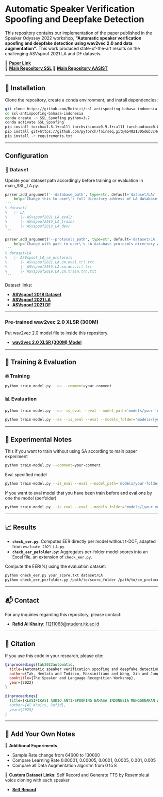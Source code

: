 # Automatic Speaker Verification Spoofing and Deepfake Detection

This repository contains our implementation of the paper published in the Speaker Odyssey 2022 workshop, **"Automatic speaker verification spoofing and deepfake detection using wav2vec 2.0 and data augmentation"**. This work produced state-of-the-art results on the challenging ASVspoof 2021 LA and DF datasets.

📄 **[Paper Link](https://arxiv.org/abs/2202.12233)**  
📂 **[Main Repository SSL](https://github.com/TakHemlata/SSL_Anti-spoofing.git)**
📂 **[Main Repository AASIST](https://github.com/clovaai/aasist)**

---

## 🚀 Installation

Clone the repository, create a conda environment, and install dependencies:

```bash
git clone https://github.com/Rothiii/ssl-antispoofing-bahasa-indonesia.git
cd ssl-antispoofing-bahasa-indonesia
conda create -n SSL_Spoofing python=3.7
conda activate SSL_Spoofing
pip install torch==1.8.1+cu111 torchvision==0.9.1+cu111 torchaudio==0.8.1 -f https://download.pytorch.org/whl/torch_stable.html
pip install git+https://github.com/pytorch/fairseq.git@a54021305d6b3c4c5959ac9395135f63202db8f1
pip install -r requirements.txt
```

---
## Configuration
### 📂 Dataset

Update your dataset path accordingly before training or evaluation in main_SSL_LA.py.

```python
parser.add_argument('--database_path', type=str, default='dataset/LA/',
    help='Change this to user\'s full directory address of LA database (ASVspoof2019 for training & development, ASVspoof2021 for evaluation).')
'''
% dataset/
%   |- LA
%      |- ASVspoof2021_LA_eval/
%      |- ASVspoof2019_LA_train/
%      |- ASVspoof2019_LA_dev/
'''

parser.add_argument('--protocols_path', type=str, default='dataset/LA',
    help='Change with path to user\'s LA database protocols directory address')
'''
% dataset/LA
%   |- ASVspoof_LA_cm_protocols
%      |- ASVspoof2021.LA.cm.eval.trl.txt
%      |- ASVspoof2019.LA.cm.dev.trl.txt 
%      |- ASVspoof2019.LA.cm.train.trn.txt
'''
```

Dataset links:
- **[ASVspoof 2019 Dataset](https://datashare.is.ed.ac.uk/handle/10283/3336)**
- **[ASVspoof 2021 LA](https://zenodo.org/record/4837263#.YnDIinYzZhE)**
- **[ASVspoof 2021 DF](https://zenodo.org/record/4835108#.YnDIb3YzZhE)**

---

### Pre-trained wav2vec 2.0 XLSR (300M)

Put wav2vec 2.0 model file to inside this repository.

- **[wav2vec 2.0 XLSR (300M) Model](https://github.com/pytorch/fairseq/tree/main/examples/wav2vec/xlsr)**

---

## 🎯 Training & Evaluation

### 🔥 Training

```bash
python train-model.py --sa --comment=your-comment
```

### 📊 Evaluation

```bash
python train-model.py --sa--is_eval --eval --model_path='models/your-folder/your-model.pth' --eval_output='scores/your-result.txt'

python train-model.py --sa --is_eval --eval --models_folder='models/[your models]/' --eval_output='score_indo/[folder output]'
```


---

## 📌 Experimental Notes

This if you want to train without using SA according to main paper experiment
```bash
python train-model.py --comment=your-comment
```

Eval specified model 
```bash
python train-model.py --is_eval --eval --model_path='models/your-folder/your-model.pth' --eval_output='scores/your-result.txt'
```

If you want to eval model that you have been train before and eval one by one the model (perfolder)
```bash
python train-model.py --is_eval --eval --models_folder='models/[your models]/' --eval_output='score_indo/[folder output]'
```

---

## 📈 Results
- **`check_eer.py`**: Computes EER directly per model without t-DCF, adapted from `evaluate_2021_LA.py`.
- **`check_eer_pefolder.py`**: Aggregates per-folder model scores into an Excel file, an extension of `check_eer.py`.

Compute the EER(%) using the evaluation dataset:
```bash
python check_eer.py your_score.txt dataset/LA
python check_eer_perfolder.py /path/to/score_folder /path/to/cm_protocols
```

---

## 📬 Contact

For any inquiries regarding this repository, please contact:
- **Rafid Al Khairy**: 11211068@student.itk.ac.id

---

## 📖 Citation

If you use this code in your research, please cite:

```bibtex
@inproceedings{tak2022automatic,
  title={Automatic speaker verification spoofing and deepfake detection using wav2vec 2.0 and data augmentation},
  author={Tak, Hemlata and Todisco, Massimiliano and Wang, Xin and Jung, Jee-weon and Yamagishi, Junichi and Evans, Nicholas},
  booktitle={The Speaker and Language Recognition Workshop},
  year={2022}
}
```

```bibtex
@inproceedings{
  title={KLASIFIKASI AUDIO ANTI-SPOOFING BAHASA INDONESIA MENGGUNAKAN AASIST DAN WAV2VEC 2.0 DENGAN AUGMENTASI DATA},
  author={Al Khairy, Rafid},
  year={2025}
}
```

---

## 📝 Add Your Own Notes
📌 **Additional Experiments**: 
- Sample Rate change from 64600 to 130000
- Compare Learning Rate 0.00001, 0.00005, 0.0001, 0.0005, 0.001, 0.005
- Compare all Data Augmentation algoritm from 0 to 8 

📌 **Custom Dataset Links**:
Self Record and Generate TTS by Resemble.ai voice cloning with each speaker
- **[Self Record](https://datashare.is.ed.ac.uk/handle/10283/3336)**
